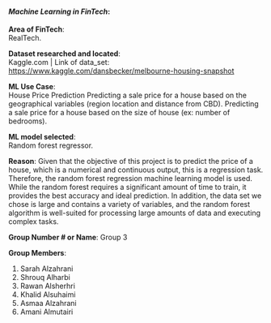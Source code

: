 
#### *Machine Learning in FinTech*:  


**Area of FinTech**:  
RealTech. 

**Dataset researched and located**:  
Kaggle.com | 
Link of data_set: https://www.kaggle.com/dansbecker/melbourne-housing-snapshot 

**ML Use Case**:  
House Price Prediction
Predicting a sale price for a house based on the geographical variables (region location and distance from CBD).
Predicting a sale price for a house based on the size of house (ex: number of bedrooms).


**ML model selected**:  
Random forest regressor.

**Reason**: 
Given that the objective of this project is to predict the price of a house, which is a numerical and continuous output, this is a regression task. Therefore, the random forest regression machine learning model is used. While the random forest requires a significant amount of time to train, it provides the best accuracy and ideal prediction. In addition, the data set we chose is large and contains a variety of variables, and the random forest algorithm is well-suited for processing large amounts of data and executing complex tasks.


**Group Number # or Name**: 
Group 3

**Group Members**: 
1. Sarah Alzahrani
2. Shrouq Alharbi
3. Rawan  Alsherhri 
4. Khalid Alsuhaimi 
5. Asmaa Alzahrani 
6. Amani Almutairi 
